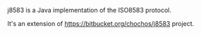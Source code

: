 j8583 is a Java implementation of the ISO8583 protocol.

It's an extension of https://bitbucket.org/chochos/j8583 project.
